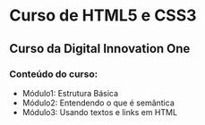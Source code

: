 # Curso de HTML5 e CSS3
## Curso da Digital Innovation One

### Conteúdo do curso:
 - Módulo1: Estrutura Básica
 - Módulo2: Entendendo o que é semântica
 - Módulo3: Usando textos e links em HTML
 

